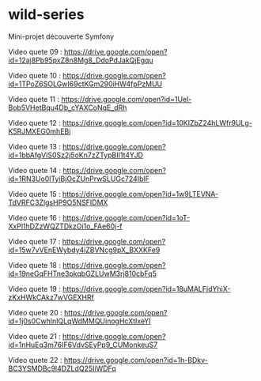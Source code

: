 # wild-series
Mini-projet découverte Symfony

Video quete 09 : https://drive.google.com/open?id=12aj8Pb95pxZ8n8Mg8_DdoPdJakQjEgqu

Video quete 10 : https://drive.google.com/open?id=1TPoZ6SOLGwI69ctKGm290iHW4fpPzMUU

Video quete 11 : https://drive.google.com/open?id=1Uel-Bob5VHetBqu4Db_cYAXCoNqE_dRh

Video quete 12 : https://drive.google.com/open?id=10KIZbZ24hLWfr9ULg-K5RJMXEG0mhEBi

Video quete 13 : https://drive.google.com/open?id=1bbAfgVlS0Sz2j5oKn7zZTypBII1t4YJD

Video quete 14 : https://drive.google.com/open?id=1RN3Uo0lTyiBjOcZUnPrwSLUGc724IblF

Video quete 15 : https://drive.google.com/open?id=1w9LTEVNA-TdVRFC3ZlgsHP9O5NSFIDMX

Video quete 16 : https://drive.google.com/open?id=1oT-XxPl1hDZzWQZTDkzOi1o_FAe60j-f

Video quete 17 : https://drive.google.com/open?id=15w7vVEnEWybdy4iZBVNcg9pX_BXXKFe9

Video quete 18 : https://drive.google.com/open?id=19neGqFHTne3pkqbGZLUwM3rj810cbFq5

Video quete 19 : https://drive.google.com/open?id=18uMALFjdYhiX-zKxHWkCAkz7wVGEXHRf

Video quete 20 : https://drive.google.com/open?id=1j0s0CwhlnIQLqWdMMQUinogHcXtIxeYI

Video quete 21 : https://drive.google.com/open?id=1nHuEq3m76IF6VdvSEyPp9_CUMonkeuS7

Video quete 22 : https://drive.google.com/open?id=1h-BDkv-BC3YSMDBc9l4DZLdQ25IiWDFq
